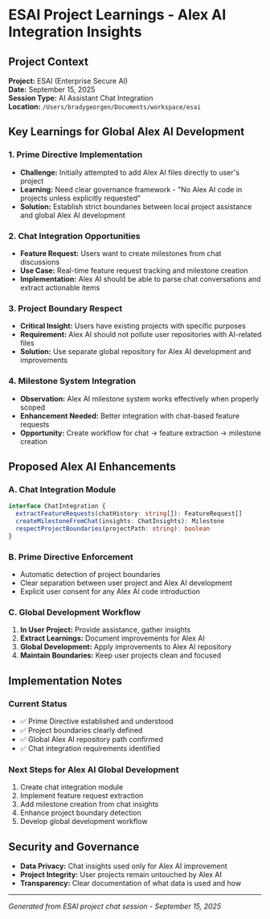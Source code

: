 # ESAI Project Learnings - Alex AI Integration Insights

## Project Context
**Project:** ESAI (Enterprise Secure AI)  
**Date:** September 15, 2025  
**Session Type:** AI Assistant Chat Integration  
**Location:** `/Users/bradygeorgen/Documents/workspace/esai`

## Key Learnings for Global Alex AI Development

### 1. **Prime Directive Implementation**
- **Challenge:** Initially attempted to add Alex AI files directly to user's project
- **Learning:** Need clear governance framework - "No Alex AI code in projects unless explicitly requested"
- **Solution:** Establish strict boundaries between local project assistance and global Alex AI development

### 2. **Chat Integration Opportunities**
- **Feature Request:** Users want to create milestones from chat discussions
- **Use Case:** Real-time feature request tracking and milestone creation
- **Implementation:** Alex AI should be able to parse chat conversations and extract actionable items

### 3. **Project Boundary Respect**
- **Critical Insight:** Users have existing projects with specific purposes
- **Requirement:** Alex AI should not pollute user repositories with AI-related files
- **Solution:** Use separate global repository for Alex AI development and improvements

### 4. **Milestone System Integration**
- **Observation:** Alex AI milestone system works effectively when properly scoped
- **Enhancement Needed:** Better integration with chat-based feature requests
- **Opportunity:** Create workflow for chat → feature extraction → milestone creation

## Proposed Alex AI Enhancements

### A. Chat Integration Module
```typescript
interface ChatIntegration {
  extractFeatureRequests(chatHistory: string[]): FeatureRequest[]
  createMilestoneFromChat(insights: ChatInsights): Milestone
  respectProjectBoundaries(projectPath: string): boolean
}
```

### B. Prime Directive Enforcement
- Automatic detection of project boundaries
- Clear separation between user project and Alex AI development
- Explicit user consent for any Alex AI code introduction

### C. Global Development Workflow
1. **In User Project:** Provide assistance, gather insights
2. **Extract Learnings:** Document improvements for Alex AI
3. **Global Development:** Apply improvements to Alex AI repository
4. **Maintain Boundaries:** Keep user projects clean and focused

## Implementation Notes

### Current Status
- ✅ Prime Directive established and understood
- ✅ Project boundaries clearly defined
- ✅ Global Alex AI repository path confirmed
- ✅ Chat integration requirements identified

### Next Steps for Alex AI Global Development
1. Create chat integration module
2. Implement feature request extraction
3. Add milestone creation from chat insights
4. Enhance project boundary detection
5. Develop global development workflow

## Security and Governance
- **Data Privacy:** Chat insights used only for Alex AI improvement
- **Project Integrity:** User projects remain untouched by Alex AI
- **Transparency:** Clear documentation of what data is used and how

---
*Generated from ESAI project chat session - September 15, 2025*
